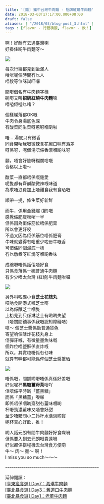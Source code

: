 ```yaml
---
title: '[麵] 鐵牛台灣牛肉麵 - 招牌紅燒牛肉麵'
date: 2018-03-03T17:17:00.000+08:00
draft: false
aliases: [ "/2018/03/blog-post_3.html" ]
tags : [flavor - 行膳積腹, flavor - 飲！]
---
```


啊！好耐冇去過臺灣喇  
好掛住啲牛肉麵呀～  

![](/images/ironcow.jpg)

每次行經都見到坐滿人  
咁啱呢個時間冇乜人  
唔駛等位咪試吓囉  
  
間嘢個名有牛肉麵字樣  
碗嘢又叫**招牌紅燒牛肉麵**嘛  
唔嗌佢嗌乜啫？  
  
個樣睇落都OK嘅  
牛肉令身湯底色深  
有酸菜同生菜呀蔥呀嗰啲啦  
  
唔... 湯底只有微香  
同食開啱我嘅微辣含花椒口味有落差  
呀係呀，呢個湯唔係香濃嗰啲味呀  
  
麵，唔會好腍呀糊爛咁嘅  
合格以上啦～  
  
酸菜一直都唔係嘅鍾愛  
呢隻都有齊鹹酸微辣嘅味道  
為求唔浪費加上唔難食我有食晒嘅  
  
順帶一提，條生菜好新鮮  
  
而牛，係用金錢𦟌 (腱)嘅  
感覺係肥瘦啱啱一半  
但係因為佢係筋位唔係肥膏  
所以會更好咬  
不過又因為佢係筋位唔係肥膏  
牛味就變得冇咁重少咗份牛嘅香  
可惜係同個湯底一樣  
冇乜燉煮呀紅燒呀嗰啲香味  
  
成碗嘢唔係話佢唔好食  
只係食落係一碗普通牛肉麵  
有少少唔太台灣 (紅燒)牛肉麵咁囉  

![](/images/ironcow1.jpg)

另外叫咗碟小食**芝士花枝丸**  
哎吔食開港式嘅芝士嘢  
以為係釀芝士嗰隻  
上枱見到只係淋芝士有啲啲失望  
（唔關間舖事係我嘅認知障礙啫）  
嗱～ 個芝士醬係勁普通貨色  
寄望响個酥炸花枝丸身上  
佢彈牙嘅，有微量墨魚味嘅  
個炸位唔鹽酥係直炸嘅  
所以，其實粒嘢係冇乜味  
就算有味都可能係俾個芝士醬搶晒  

![](/images/ironcow2.jpg)

唔係嘅，間舖啲嘢唔係真係好差嘅  
好似呢杯**黑糖薑母茶**咁吖  
佢唔係平時啲「薑黑糖」  
而係「黑糖薑」嚟㗎  
即係唔係嗰啲齋甜冇薑味嗰啲  
杯嘢勁濃薑味又唔會好甜  
至少唔駛問小二拎杯水溝淡啲貨  
呢杯真心好飲，推！  
  
  
啲人話元朗有間牛肉麵好好食㗎喎  
但係要入到去元朗咁貴遠喎  
好似都係搭程機去台灣食方便啲  
牛～ 肉～ 麵～ 啊！  
I miss you so much～～～  
  
\-----------------------------------------------  
  
  
延伸閱讀：  
[\[臺東瘋食遊\] Day7：湘琪牛肉麵](https://hidie.net/taitung7b/)  
[\[臺北暴食遊\] Day3：舊道口牛肉麵](https://hidie.net/taipei3g/)  
[\[臺北暴食遊\] Day1：老董牛肉麵](https://hidie.net/taipei1a/)
